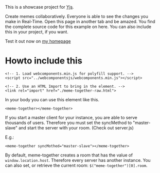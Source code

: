 
This is a showcase project for [Yjs](https://github.com/y-js/yjs).

Create memes collaboratively. Everyone is able to see the changes you make in Real-Time. Open this page in another tab and be amazed. You find the complete source code for this example on here. You can also include this in your project, if you want.

Test it out now on [my homepage](http://y-js.org/meme-together/)

# Howto include this
```
<!-- 1. Load webcomponents.min.js for polyfill support. -->
<script src="../webcomponentsjs/webcomponents.min.js"></script>

<!-- 2. Use an HTML Import to bring in the element. -->
<link rel="import" href="./meme-together-raw.html">
```
In your body you can use this element like this.
```
<meme-together></meme-together>
```

If you start a master client for your instance, you are able to serve thousands of users. Therefore you must set the syncMethod to "master-slave" and start the server with your room. (Check out server.js)

E.g.:
```
<meme-together syncMothed="master-slave"></meme-together>
```

By default, meme-together creates a room that has the value of `window.location.host`. Therefore every server has another instance. You can also set, or retrieve the current room: `$("meme-together")[0].room`.
